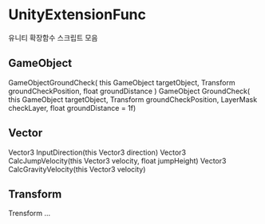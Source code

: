 # UnityExtensionFunc
유니티 확장함수 스크립트 모음


## **GameObject**

GameObjectGroundCheck( this GameObject targetObject, Transform groundCheckPosition, float groundDistance )
GameObject GroundCheck( this GameObject targetObject, Transform groundCheckPosition, LayerMask checkLayer, float groundDistance = 1f)

## Vector

Vector3 InputDirection(this Vector3 direction)
Vector3 CalcJumpVelocity(this Vector3 velocity, float jumpHeight)
Vector3 CalcGravityVelocity(this Vector3 velocity)

## Transform

Trensform ...

